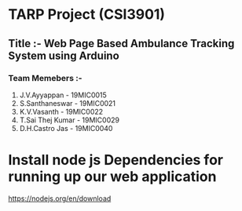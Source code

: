 # TARP Project (CSI3901)

## Title :- Web Page Based Ambulance Tracking System using Arduino

### Team Memebers :-
1. J.V.Ayyappan - 19MIC0015
2. S.Santhaneswar - 19MIC0021
3. K.V.Vasanth - 19MIC0022
4. T.Sai Thej Kumar - 19MIC0029
5. D.H.Castro Jas - 19MIC0040

# Install node js Dependencies for running up our web application
https://nodejs.org/en/download
